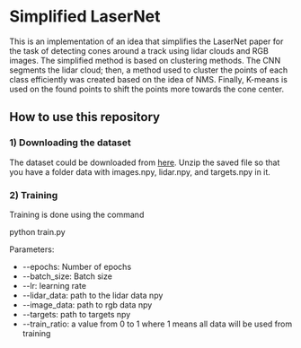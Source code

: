 # Simplified LaserNet

This is an implementation of an idea that simplifies the LaserNet paper for the task of detecting cones around a track using lidar clouds and RGB images. The simplified method is based on clustering methods. The CNN segments the lidar cloud; then, a method used to cluster the points of each class efficiently was created based on the idea of NMS. Finally, K-means is used on the found points to shift the points more towards the cone center.

## How to use this repository
### 1) Downloading the dataset
The dataset could be downloaded from [here](https://drive.google.com/file/d/1Dr_ILGfhudFuJpiO5nE-x04aImWVeRJW/view?usp=sharing). Unzip the saved file so that you have a folder data with images.npy, lidar.npy, and targets.npy in it.

### 2) Training
Training is done using the command

  python train.py

Parameters:
* --epochs: Number of epochs
* --batch_size: Batch size
* --lr: learning rate
* --lidar_data: path to the lidar data npy
* --image_data: path to rgb data npy
* --targets: path to targets npy
* --train_ratio: a value from 0 to 1 where 1 means all data will be used from training
